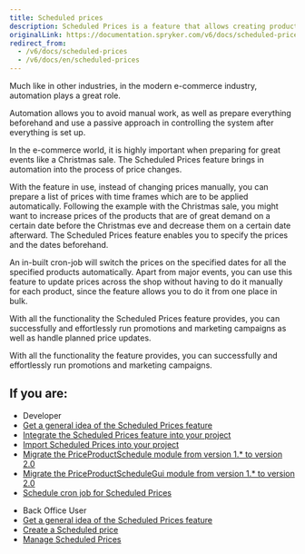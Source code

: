 ```yaml
---
title: Scheduled prices
description: Scheduled Prices is a feature that allows creating product price schedules for the specified prices to be applied automatically.
originalLink: https://documentation.spryker.com/v6/docs/scheduled-prices
redirect_from:
  - /v6/docs/scheduled-prices
  - /v6/docs/en/scheduled-prices
---
```


Much like in other industries, in the modern e-commerce industry, automation plays a great role.

Automation allows you to avoid manual work, as well as prepare everything beforehand and use a passive approach in controlling the system after everything is set up.

In the e-commerce world, it is highly important when preparing for great events like a Christmas sale. The Scheduled Prices feature brings in automation into the process of price changes.

With the feature in use, instead of changing prices manually, you can prepare a list of prices with time frames which are to be applied automatically. Following the example with the Christmas sale, you might want to increase prices of the products that are of great demand on a certain date before the Christmas eve and decrease them on a certain date afterward. The Scheduled Prices feature enables you to specify the prices and the dates beforehand.

An in-built cron-job will switch the prices on the specified dates for all the specified products automatically. Apart from major events, you can use this feature to update prices across the shop without having to do it manually for each product, since the feature allows you to do it from one place in bulk.

With all the functionality the Scheduled Prices feature provides, you can successfully and effortlessly run promotions and marketing campaigns as well as handle planned price updates.

With all the functionality the feature provides, you can successfully and effortlessly run promotions and marketing campaigns.

## If you are:

<div class="mr-container">
    <div class="mr-list-container">
        <!-- col1 -->
        <div class="mr-col">
            <ul class="mr-list mr-list-green">
                <li class="mr-title">Developer</li>
                <li><a href="https://documentation.spryker.com/docs/scheduled-prices-feature-overview-201907" class="mr-link">Get a general idea of the Scheduled Prices feature</a></li>
                <li><a href="https://documentation.spryker.com/docs/scheduled-prices-feature-integration-202001" class="mr-link">Integrate the Scheduled Prices feature into your project</li>
                <li><a href="https://documentation.spryker.com/docs/ht-import-scheduled-prices-201907" class="mr-link">Import Scheduled Prices into your project</a></li>
                 <li><a href="https://documentation.spryker.com/docs/mg-price-product-schedule" class="mr-link">Migrate the PriceProductSchedule module from version 1.* to version 2.0</a></li>
                <li><a href="https://documentation.spryker.com/docs/mg-price-product-schedule-gui" class="mr-link">Migrate the PriceProductScheduleGui module from version 1.* to version 2.0</a></li>
                 <li><a href="https://documentation.spryker.com/docs/ht-schedule-cron-job-for-scheduled-prices-201907" class="mr-link">Schedule cron job for Scheduled Prices</a></li>
            </ul>
        </div>
        <!-- col2 -->
        <div class="mr-col">
            <ul class="mr-list mr-list-blue">
                <li class="mr-title"> Back Office User</li>
                <li><a href="https://documentation.spryker.com/docs/scheduled-prices-feature-overview-201907" class="mr-link">Get a general idea of the Scheduled Prices feature</a></li>
                <li><a href="https://documentation.spryker.com/docs/en/creating-scheduled-prices" class="mr-link">Create a Scheduled price</a></li>
                 <li><a href="https://documentation.spryker.com/docs/managing-scheduled-prices" class="mr-link">Manage Scheduled Prices</a></li>
            </ul>
        </div>
    </div>
</div>
